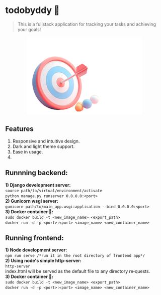 # todobyddy :dart:
> This is a fullstack application for tracking your tasks and achieving your goals!

<div align='center'>
  <img src='./frontend/src/assets/dartboard.png' alt='todobyddy preview' height='250px' />
</div>

## Features

1. Responsive and intuitive design.
2. Dark and light theme support.
3. Ease in usage.
4. 


## Runnning backend:
**1) Django development server:**<br />
```source path/to/virtual/environment/activate```<br />
```python manage.py runserver 0.0.0.0:<port>```<br />
**2) Gunicorn wsgi server:**<br />
```gunicorn path/to/main_app.wsgi:application --bind 0.0.0.0:<port>```<br />
**3) Docker container :whale::**<br />
```sudo docker build -t <new_image_name> <export_path>```<br />
```docker run -d -p <port>:<port> <image_name> <new_container_name>```
## Running frontend:
**1) Node development server:**<br />
```npm run serve /*run it in the root directory of frontend app*/```<br />
**2) Using node's simple http-server:**<br />
```http-server```<br />
index.html will be served as the default  file  to  any  directory  re‐quests.<br />
**3) Docker container :whale::**<br />
```sudo docker build -t <new_image_name> <export_path>```<br />
```docker run -d -p <port>:<port> <image_name> <new_container_name>```
